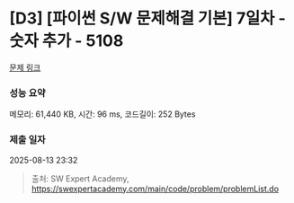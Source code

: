 # [D3] [파이썬 S/W 문제해결 기본] 7일차 - 숫자 추가 - 5108 

[문제 링크](https://swexpertacademy.com/main/code/problem/problemDetail.do?contestProbId=AWTVpiGacAIDFAVT) 

### 성능 요약

메모리: 61,440 KB, 시간: 96 ms, 코드길이: 252 Bytes

### 제출 일자

2025-08-13 23:32



> 출처: SW Expert Academy, https://swexpertacademy.com/main/code/problem/problemList.do